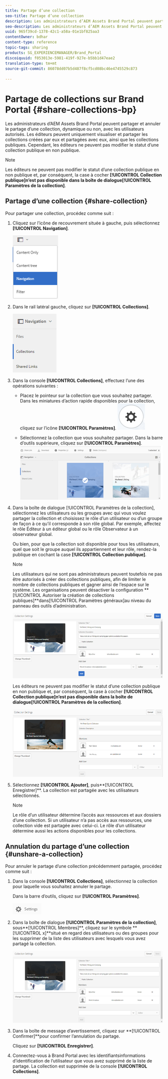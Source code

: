 ```yaml
---
title: Partage d’une collection
seo-title: Partage d’une collection
description: Les administrateurs d’AEM Assets Brand Portal peuvent partager et annuler le partage d’une collection, dynamique ou non, avec les utilisateurs autorisés. Les éditeurs peuvent uniquement visualiser et partager les collections créées par eux et partagées avec eux, ainsi que les collections publiques.
seo-description: Les administrateurs d’AEM Assets Brand Portal peuvent partager et annuler le partage d’une collection, dynamique ou non, avec les utilisateurs autorisés. Les éditeurs peuvent uniquement visualiser et partager les collections créées par eux et partagées avec eux, ainsi que les collections publiques.
uuid: 965f39cd-1378-42c1-a58a-01e1bf825aa3
contentOwner: bdhar
content-type: reference
topic-tags: sharing
products: SG_EXPERIENCEMANAGER/Brand_Portal
discoiquuid: f053013e-5981-419f-927e-b5bb1d47eae2
translation-type: tm+mt
source-git-commit: 86078dd07b5d487f8cf5cd08bc46e4745529c873

---
```



# Partage de collections sur Brand Portal {#share-collections-bp}

Les administrateurs d’AEM Assets Brand Portal peuvent partager et annuler le partage d’une collection, dynamique ou non, avec les utilisateurs autorisés. Les éditeurs peuvent uniquement visualiser et partager les collections créées par eux et partagées avec eux, ainsi que les collections publiques. Cependant, les éditeurs ne peuvent pas modifier le statut d’une collection publique en non publique.

>[!NOTE]
>
>Les éditeurs ne peuvent pas modifier le statut d’une collection publique en non publique et, par conséquent, la case à cocher **[!UICONTROL Collection publique]**n’est pas disponible dans la boîte de dialogue**[!UICONTROL  Paramètres de la collection]**.

## Partage d’une collection {#share-collection}

Pour partager une collection, procédez comme suit :

1. Cliquez sur l’icône de recouvrement située à gauche, puis sélectionnez **[!UICONTROL Navigation]**.

   ![](assets/contenttree-1.png)

1. Dans le rail latéral gauche, cliquez sur **[!UICONTROL Collections]**.

   ![](assets/access_collections.png)

1. Dans la console **[!UICONTROL Collections]**, effectuez l’une des opérations suivantes :

   * Placez le pointeur sur la collection que vous souhaitez partager. Dans les miniatures d’action rapide disponibles pour la collection, cliquez sur l’icône **[!UICONTROL Paramètres]**.
   ![](assets/settings_thumbnail.png)

   * Sélectionnez la collection que vous souhaitez partager. Dans la barre d’outils supérieure, cliquez sur **[!UICONTROL Paramètres]**.
   ![](assets/collection-sharing.png)

1. Dans la boîte de dialogue [!UICONTROL Paramètres de la collection], sélectionnez les utilisateurs ou les groupes avec qui vous voulez partager la collection et choisissez le rôle d’un utilisateur ou d’un groupe de façon à ce qu’il corresponde à son rôle global. Par exemple, affectez le rôle Éditeur à un éditeur global ou le rôle Observateur à un observateur global.

   Ou bien, pour que la collection soit disponible pour tous les utilisateurs, quel que soit le groupe auquel ils appartiennent et leur rôle, rendez-la publique en cochant la case **[!UICONTROL Collection publique]**.

   >[!NOTE]
   >
   >Les utilisateurs qui ne sont pas administrateurs peuvent toutefois ne pas être autorisés à créer des collections publiques, afin de limiter le nombre de collections publiques et gagner ainsi de l’espace sur le système. Les organisations peuvent désactiver la configuration **[!UICONTROL Autoriser la création de collections publiques]**dans[!UICONTROL Paramètres généraux]au niveau du panneau des outils d’administration.

   ![](assets/collection_sharingadduser.png)

   Les éditeurs ne peuvent pas modifier le statut d’une collection publique en non publique et, par conséquent, la case à cocher **[!UICONTROL Collection publique]**n’est pas disponible dans la boîte de dialogue**[!UICONTROL  Paramètres de la collection]**.

   ![](assets/collection-setting-editor.png)

1. Sélectionnez **[!UICONTROL Ajouter]**, puis**[!UICONTROL  Enregistrer]**. La collection est partagée avec les utilisateurs sélectionnés.

   >[!NOTE]
   >
   >Le rôle d’un utilisateur détermine l’accès aux ressources et aux dossiers d’une collection. Si un utilisateur n’a pas accès aux ressources, une collection vide est partagée avec celui-ci. Le rôle d’un utilisateur détermine aussi les actions disponibles pour les collections.

## Annulation du partage d’une collection {#unshare-a-collection}

Pour annuler le partage d’une collection précédemment partagée, procédez comme suit :

1. Dans la console **[!UICONTROL Collections]**, sélectionnez la collection pour laquelle vous souhaitez annuler le partage.

   Dans la barre d’outils, cliquez sur **[!UICONTROL Paramètres]**.

   ![](assets/collection_settings.png)

1. Dans la boîte de dialogue **[!UICONTROL Paramètres de la collection]**, sous**[!UICONTROL  Membres]**, cliquez sur le symbole **[!UICONTROL x]**situé en regard des utilisateurs ou des groupes pour les supprimer de la liste des utilisateurs avec lesquels vous avez partagé la collection.

   ![](assets/unshare_collection.png)

1. Dans la boîte de message d’avertissement, cliquez sur **[!UICONTROL Confirmer]**pour confirmer l’annulation du partage.

   Cliquez sur **[!UICONTROL Enregistrer]**.

1. Connectez-vous à Brand Portal avec les identifiantsinformations d’identification de l’utilisateur que vous avez supprimé de la liste de partage. La collection est supprimée de la console **[!UICONTROL Collections]**.
